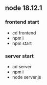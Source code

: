 ## node 18.12.1

### frontend start
 - cd frontend
 - npm i
 - npm start

### server start
 - cd server
 - npm i
 - node server.js
